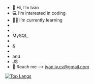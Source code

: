- 👋 Hi, I’m Ivan
- 💻 I’m interested in coding 
- 👨‍🎓 I’m currently learning 
- <img height=10 src="https://cdn.jsdelivr.net/gh/devicons/devicon/icons/python/python-original.svg"/>
- , 
- MySQL, 
- <img height=10 src="https://cdn.jsdelivr.net/gh/devicons/devicon/icons/html5/html5-original.svg" />
-  & 
-  <img height=10 src="https://cdn.jsdelivr.net/gh/devicons/devicon/icons/css3/css3-original.svg" /> 
-  and 
-  JS
- 📧 Reach me --> ivan.iv.cv@gmail.com


[![Top Langs](https://github-readme-stats.vercel.app/api/top-langs/?username=1van101&layout=compact)](https://github.com/1van101/github-readme-stats)
